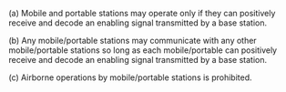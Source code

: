 (a) Mobile and portable stations may operate only if they can positively receive and decode an enabling signal transmitted by a base station.
                                

(b) Any mobile/portable stations may communicate with any other mobile/portable stations so long as each mobile/portable can positively receive and decode an enabling signal transmitted by a base station.

(c) Airborne operations by mobile/portable stations is prohibited.

